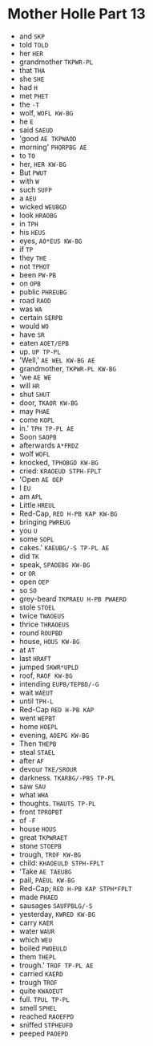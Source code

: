 # Mother Holle Part 13

* and `SKP`
* told `TOLD`
* her `HER`
* grandmother `TKPWR-PL`
* that `THA`
* she `SHE`
* had `H`
* met `PHET`
* the `-T`
* wolf, `WOFL KW-BG`
* he `E`
* said `SAEUD`
* 'good `AE TKPWAOD`
* morning' `PHORPBG AE`
* to `TO`
* her, `HER KW-BG`
* But `PWUT`
* with `W`
* such `SUFP`
* a `AEU`
* wicked `WEUBGD`
* look `HRAOBG`
* in `TPH`
* his `HEUS`
* eyes, `AO*EUS KW-BG`
* if `TP`
* they `THE`
* not `TPHOT`
* been `PW-PB`
* on `OPB`
* public `PHREUBG`
* road `RAOD`
* was `WA`
* certain `SERPB`
* would `WO`
* have `SR`
* eaten `AOET/EPB`
* up. `UP TP-PL`
* 'Well,' `AE WEL KW-BG AE`
* grandmother, `TKPWR-PL KW-BG`
* 'we `AE WE`
* will `HR`
* shut `SHUT`
* door, `TKAOR KW-BG`
* may `PHAE`
* come `KOPL`
* in.' `TPH TP-PL AE`
* Soon `SAOPB`
* afterwards `A*FRDZ`
* wolf `WOFL`
* knocked, `TPHOBGD KW-BG`
* cried: `KRAOEUD STPH-FPLT`
* 'Open `AE OEP`
* I `EU`
* am `APL`
* Little `HREUL`
* Red-Cap, `RED H-PB KAP KW-BG`
* bringing `PWREUG`
* you `U`
* some `SOPL`
* cakes.' `KAEUBG/-S TP-PL AE`
* did `TK`
* speak, `SPAOEBG KW-BG`
* or `OR`
* open `OEP`
* so `SO`
* grey-beard `TKPRAEU H-PB PWAERD`
* stole `STOEL`
* twice `TWAOEUS`
* thrice `THRAOEUS`
* round `ROUPBD`
* house, `HOUS KW-BG`
* at `AT`
* last `HRAFT`
* jumped `SKWR*UPLD`
* roof, `RAOF KW-BG`
* intending `EUPB/TEPBD/-G`
* wait `WAEUT`
* until `TPH-L`
* Red-Cap `RED H-PB KAP`
* went `WEPBT`
* home `HOEPL`
* evening, `AOEPG KW-BG`
* Then `THEPB`
* steal `STAEL`
* after `AF`
* devour `TKE/SROUR`
* darkness. `TKARBG/-PBS TP-PL`
* saw `SAU`
* what `WHA`
* thoughts. `THAUTS TP-PL`
* front `TPROPBT`
* of `-F`
* house `HOUS`
* great `TKPWRAET`
* stone `STOEPB`
* trough, `TROF KW-BG`
* child: `KHAOEULD STPH-FPLT`
* 'Take `AE TAEUBG`
* pail, `PAEUL KW-BG`
* Red-Cap; `RED H-PB KAP STPH*FPLT`
* made `PHAED`
* sausages `SAUFPBLG/-S`
* yesterday, `KWRED KW-BG`
* carry `KAER`
* water `WAUR`
* which `WEU`
* boiled `PWOEULD`
* them `THEPL`
* trough.' `TROF TP-PL AE`
* carried `KAERD`
* trough `TROF`
* quite `KWAOEUT`
* full. `TPUL TP-PL`
* smell `SPHEL`
* reached `RAOEFPD`
* sniffed `STPHEUFD`
* peeped `PAOEPD`
